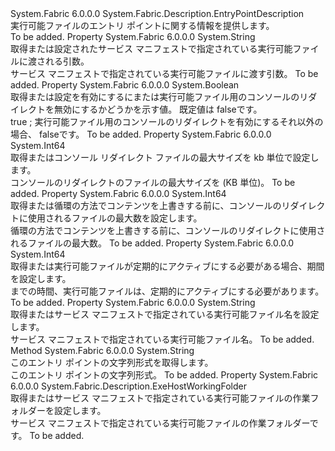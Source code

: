 <Type Name="ExeHostEntryPointDescription" FullName="System.Fabric.Description.ExeHostEntryPointDescription">
  <TypeSignature Language="C#" Value="public sealed class ExeHostEntryPointDescription : System.Fabric.Description.EntryPointDescription" />
  <TypeSignature Language="ILAsm" Value=".class public auto ansi sealed beforefieldinit ExeHostEntryPointDescription extends System.Fabric.Description.EntryPointDescription" />
  <TypeSignature Language="DocId" Value="T:System.Fabric.Description.ExeHostEntryPointDescription" />
  <TypeSignature Language="VB.NET" Value="Public NotInheritable Class ExeHostEntryPointDescription&#xA;Inherits EntryPointDescription" />
  <TypeSignature Language="F#" Value="type ExeHostEntryPointDescription = class&#xA;    inherit EntryPointDescription" />
  <AssemblyInfo>
    <AssemblyName>System.Fabric</AssemblyName>
    <AssemblyVersion>6.0.0.0</AssemblyVersion>
  </AssemblyInfo>
  <Base>
    <BaseTypeName>System.Fabric.Description.EntryPointDescription</BaseTypeName>
  </Base>
  <Interfaces />
  <Docs>
    <summary>
      <para>実行可能ファイルのエントリ ポイントに関する情報を提供します。</para>
    </summary>
    <remarks>To be added.</remarks>
  </Docs>
  <Members>
    <Member MemberName="Arguments">
      <MemberSignature Language="C#" Value="public string Arguments { get; }" />
      <MemberSignature Language="ILAsm" Value=".property instance string Arguments" />
      <MemberSignature Language="DocId" Value="P:System.Fabric.Description.ExeHostEntryPointDescription.Arguments" />
      <MemberSignature Language="VB.NET" Value="Public ReadOnly Property Arguments As String" />
      <MemberSignature Language="F#" Value="member this.Arguments : string" Usage="System.Fabric.Description.ExeHostEntryPointDescription.Arguments" />
      <MemberType>Property</MemberType>
      <AssemblyInfo>
        <AssemblyName>System.Fabric</AssemblyName>
        <AssemblyVersion>6.0.0.0</AssemblyVersion>
      </AssemblyInfo>
      <ReturnValue>
        <ReturnType>System.String</ReturnType>
      </ReturnValue>
      <Docs>
        <summary>
          <para>取得または設定されたサービス マニフェストで指定されている実行可能ファイルに渡される引数。 </para>
        </summary>
        <value>
          <para>サービス マニフェストで指定されている実行可能ファイルに渡す引数。</para>
        </value>
        <remarks>To be added.</remarks>
      </Docs>
    </Member>
    <Member MemberName="ConsoleRedirectionEnabled">
      <MemberSignature Language="C#" Value="public bool ConsoleRedirectionEnabled { get; }" />
      <MemberSignature Language="ILAsm" Value=".property instance bool ConsoleRedirectionEnabled" />
      <MemberSignature Language="DocId" Value="P:System.Fabric.Description.ExeHostEntryPointDescription.ConsoleRedirectionEnabled" />
      <MemberSignature Language="VB.NET" Value="Public ReadOnly Property ConsoleRedirectionEnabled As Boolean" />
      <MemberSignature Language="F#" Value="member this.ConsoleRedirectionEnabled : bool" Usage="System.Fabric.Description.ExeHostEntryPointDescription.ConsoleRedirectionEnabled" />
      <MemberType>Property</MemberType>
      <AssemblyInfo>
        <AssemblyName>System.Fabric</AssemblyName>
        <AssemblyVersion>6.0.0.0</AssemblyVersion>
      </AssemblyInfo>
      <ReturnValue>
        <ReturnType>System.Boolean</ReturnType>
      </ReturnValue>
      <Docs>
        <summary>
          <para>取得または設定を有効にするにまたは実行可能ファイル用のコンソールのリダイレクトを無効にするかどうかを示す値。 既定値は <languageKeyword>false</languageKeyword>です。</para>
        </summary>
        <value>
          <para>
            <languageKeyword>true</languageKeyword> ; 実行可能ファイル用のコンソールのリダイレクトを有効にするそれ以外の場合、 <languageKeyword>false</languageKeyword>です。</para>
        </value>
        <remarks>To be added.</remarks>
      </Docs>
    </Member>
    <Member MemberName="ConsoleRedirectionFileMaxSizeInKb">
      <MemberSignature Language="C#" Value="public long ConsoleRedirectionFileMaxSizeInKb { get; }" />
      <MemberSignature Language="ILAsm" Value=".property instance int64 ConsoleRedirectionFileMaxSizeInKb" />
      <MemberSignature Language="DocId" Value="P:System.Fabric.Description.ExeHostEntryPointDescription.ConsoleRedirectionFileMaxSizeInKb" />
      <MemberSignature Language="VB.NET" Value="Public ReadOnly Property ConsoleRedirectionFileMaxSizeInKb As Long" />
      <MemberSignature Language="F#" Value="member this.ConsoleRedirectionFileMaxSizeInKb : int64" Usage="System.Fabric.Description.ExeHostEntryPointDescription.ConsoleRedirectionFileMaxSizeInKb" />
      <MemberType>Property</MemberType>
      <AssemblyInfo>
        <AssemblyName>System.Fabric</AssemblyName>
        <AssemblyVersion>6.0.0.0</AssemblyVersion>
      </AssemblyInfo>
      <ReturnValue>
        <ReturnType>System.Int64</ReturnType>
      </ReturnValue>
      <Docs>
        <summary>
          <para>取得またはコンソール リダイレクト ファイルの最大サイズを kb 単位で設定します。</para>
        </summary>
        <value>
          <para>コンソールのリダイレクトのファイルの最大サイズを (KB 単位)。</para>
        </value>
        <remarks>To be added.</remarks>
      </Docs>
    </Member>
    <Member MemberName="ConsoleRedirectionFileRetentionCount">
      <MemberSignature Language="C#" Value="public long ConsoleRedirectionFileRetentionCount { get; }" />
      <MemberSignature Language="ILAsm" Value=".property instance int64 ConsoleRedirectionFileRetentionCount" />
      <MemberSignature Language="DocId" Value="P:System.Fabric.Description.ExeHostEntryPointDescription.ConsoleRedirectionFileRetentionCount" />
      <MemberSignature Language="VB.NET" Value="Public ReadOnly Property ConsoleRedirectionFileRetentionCount As Long" />
      <MemberSignature Language="F#" Value="member this.ConsoleRedirectionFileRetentionCount : int64" Usage="System.Fabric.Description.ExeHostEntryPointDescription.ConsoleRedirectionFileRetentionCount" />
      <MemberType>Property</MemberType>
      <AssemblyInfo>
        <AssemblyName>System.Fabric</AssemblyName>
        <AssemblyVersion>6.0.0.0</AssemblyVersion>
      </AssemblyInfo>
      <ReturnValue>
        <ReturnType>System.Int64</ReturnType>
      </ReturnValue>
      <Docs>
        <summary>
          <para>取得または循環の方法でコンテンツを上書きする前に、コンソールのリダイレクトに使用されるファイルの最大数を設定します。 </para>
        </summary>
        <value>
          <para>循環の方法でコンテンツを上書きする前に、コンソールのリダイレクトに使用されるファイルの最大数。</para>
        </value>
        <remarks>To be added.</remarks>
      </Docs>
    </Member>
    <Member MemberName="PeriodicInterval">
      <MemberSignature Language="C#" Value="public long PeriodicInterval { get; }" />
      <MemberSignature Language="ILAsm" Value=".property instance int64 PeriodicInterval" />
      <MemberSignature Language="DocId" Value="P:System.Fabric.Description.ExeHostEntryPointDescription.PeriodicInterval" />
      <MemberSignature Language="VB.NET" Value="Public ReadOnly Property PeriodicInterval As Long" />
      <MemberSignature Language="F#" Value="member this.PeriodicInterval : int64" Usage="System.Fabric.Description.ExeHostEntryPointDescription.PeriodicInterval" />
      <MemberType>Property</MemberType>
      <AssemblyInfo>
        <AssemblyName>System.Fabric</AssemblyName>
        <AssemblyVersion>6.0.0.0</AssemblyVersion>
      </AssemblyInfo>
      <ReturnValue>
        <ReturnType>System.Int64</ReturnType>
      </ReturnValue>
      <Docs>
        <summary>
          <para>取得または実行可能ファイルが定期的にアクティブにする必要がある場合、期間を設定します。 </para>
        </summary>
        <value>
          <para>までの時間、実行可能ファイルは、定期的にアクティブにする必要があります。</para>
        </value>
        <remarks>To be added.</remarks>
      </Docs>
    </Member>
    <Member MemberName="Program">
      <MemberSignature Language="C#" Value="public string Program { get; }" />
      <MemberSignature Language="ILAsm" Value=".property instance string Program" />
      <MemberSignature Language="DocId" Value="P:System.Fabric.Description.ExeHostEntryPointDescription.Program" />
      <MemberSignature Language="VB.NET" Value="Public ReadOnly Property Program As String" />
      <MemberSignature Language="F#" Value="member this.Program : string" Usage="System.Fabric.Description.ExeHostEntryPointDescription.Program" />
      <MemberType>Property</MemberType>
      <AssemblyInfo>
        <AssemblyName>System.Fabric</AssemblyName>
        <AssemblyVersion>6.0.0.0</AssemblyVersion>
      </AssemblyInfo>
      <ReturnValue>
        <ReturnType>System.String</ReturnType>
      </ReturnValue>
      <Docs>
        <summary>
          <para>取得またはサービス マニフェストで指定されている実行可能ファイル名を設定します。</para>
        </summary>
        <value>
          <para>サービス マニフェストで指定されている実行可能ファイル名。</para>
        </value>
        <remarks>To be added.</remarks>
      </Docs>
    </Member>
    <Member MemberName="ToString">
      <MemberSignature Language="C#" Value="public override string ToString ();" />
      <MemberSignature Language="ILAsm" Value=".method public hidebysig virtual instance string ToString() cil managed" />
      <MemberSignature Language="DocId" Value="M:System.Fabric.Description.ExeHostEntryPointDescription.ToString" />
      <MemberSignature Language="VB.NET" Value="Public Overrides Function ToString () As String" />
      <MemberSignature Language="F#" Value="override this.ToString : unit -&gt; string" Usage="exeHostEntryPointDescription.ToString " />
      <MemberType>Method</MemberType>
      <AssemblyInfo>
        <AssemblyName>System.Fabric</AssemblyName>
        <AssemblyVersion>6.0.0.0</AssemblyVersion>
      </AssemblyInfo>
      <ReturnValue>
        <ReturnType>System.String</ReturnType>
      </ReturnValue>
      <Parameters />
      <Docs>
        <summary>
          <para>このエントリ ポイントの文字列形式を取得します。</para>
        </summary>
        <returns>
          <para>このエントリ ポイントの文字列形式。</para>
        </returns>
        <remarks>To be added.</remarks>
      </Docs>
    </Member>
    <Member MemberName="WorkingFolder">
      <MemberSignature Language="C#" Value="public System.Fabric.Description.ExeHostWorkingFolder WorkingFolder { get; }" />
      <MemberSignature Language="ILAsm" Value=".property instance valuetype System.Fabric.Description.ExeHostWorkingFolder WorkingFolder" />
      <MemberSignature Language="DocId" Value="P:System.Fabric.Description.ExeHostEntryPointDescription.WorkingFolder" />
      <MemberSignature Language="VB.NET" Value="Public ReadOnly Property WorkingFolder As ExeHostWorkingFolder" />
      <MemberSignature Language="F#" Value="member this.WorkingFolder : System.Fabric.Description.ExeHostWorkingFolder" Usage="System.Fabric.Description.ExeHostEntryPointDescription.WorkingFolder" />
      <MemberType>Property</MemberType>
      <AssemblyInfo>
        <AssemblyName>System.Fabric</AssemblyName>
        <AssemblyVersion>6.0.0.0</AssemblyVersion>
      </AssemblyInfo>
      <ReturnValue>
        <ReturnType>System.Fabric.Description.ExeHostWorkingFolder</ReturnType>
      </ReturnValue>
      <Docs>
        <summary>
          <para>取得またはサービス マニフェストで指定されている実行可能ファイルの作業フォルダーを設定します。</para>
        </summary>
        <value>
          <para>サービス マニフェストで指定されている実行可能ファイルの作業フォルダーです。</para>
        </value>
        <remarks>To be added.</remarks>
      </Docs>
    </Member>
  </Members>
</Type>